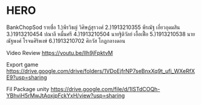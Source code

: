 # HERO

BankChopSod
รายชื่อ
1.)พีรวิชญ์ วิศิษฏ์สุรวงศ์
2.)1913210355 พีรณัฐ เอี่ยวอุดมสิน
3.)1913210454 ปณาลี  หมื่นศรี
4.)1913210504 นายฐิติวัลย์ เอื้อเฟื้อ
5.)1913210538 นายณัฐพงศ์ โรจนศิริพงษ์
6.)1913210702 ศิกวัส   โกฎกลางดอน


Video Review https://youtu.be/llh9jFpktvM

Export game https://drive.google.com/drive/folders/1VDoEjfrNP7seBnxXq9t_ufi_WXeRfXE9?usp=sharing

Fil Package unity https://drive.google.com/file/d/1ISTdCOQh-YBhviH5rMwJtAoxjpFckYxH/view?usp=sharing
